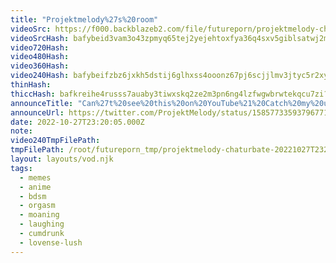 ```yaml
---
title: "Projektmelody%27s%20room"
videoSrc: https://f000.backblazeb2.com/file/futureporn/projektmelody-chaturbate-2022-10-27.mp4
videoSrcHash: bafybeid3vam3o43zpmyq65tej2yejehtoxfya36q4sxv5giblsatwj2mcu?filename=projektmelody-chaturbate-20221027T232005Z.mp4
video720Hash: 
video480Hash: 
video360Hash: 
video240Hash: bafybeifzbz6jxkh5dstij6glhxss4ooonz67pj6scjjlmv3jtyc5r2xy6m?filename=projektmelody-chaturbate-20221027T232005Z-240p.mp4
thinHash: 
thiccHash: bafkreihe4russs7auaby3tiwxskq2ze2m3pn6ng4lzfwgwbrwtekqcu7zi?filename=20221027T232005Z-thicc.jpg
announceTitle: "Can%27t%20see%20this%20on%20YouTube%21%20Catch%20my%20uncensored%20r%2Fhentaimemes%20review%20on%20CB%20%40%208pm%20CT~"
announceUrl: https://twitter.com/ProjektMelody/status/1585773359379677184
date: 2022-10-27T23:20:05.000Z
note: 
video240TmpFilePath: 
tmpFilePath: /root/futureporn_tmp/projektmelody-chaturbate-20221027T232005Z.mp4
layout: layouts/vod.njk
tags:
  - memes
  - anime
  - bdsm
  - orgasm
  - moaning
  - laughing
  - cumdrunk
  - lovense-lush
---
```

